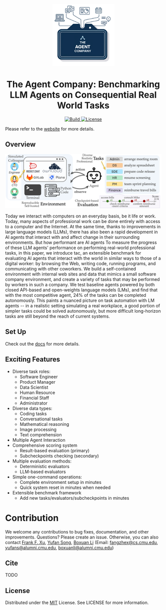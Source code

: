 <a name="readme-top"></a>

<div align="center">
  <img src="./docs/images/TAC_logo.png" alt="Logo" width="200">
  <h1 align="center">The Agent Company: Benchmarking LLM Agents on Consequential Real World Tasks</h1>
</div>


<p align="center">
    <a href="https://www.python.org/">
        <img alt="Build" src="https://img.shields.io/badge/Python-3.12+-1f425f.svg?color=purple">
    </a>
    <a href="https://github.com/TheAgentCompany/TheAgentCompany/blob/main/LICENSE">
        <img alt="License" src="https://img.shields.io/badge/License-MIT-blue">
    </a>
</p>


Please refer to the [website](https://the-agent-company.com/) for more details.

## Overview
<div align="center">
  <img src="./docs/images/TAC_architecture.png">
</div>



Today we interact with computers on an everyday basis, be it life or work.
Today, many aspects of professional work can be done entirely with access to a computer and the Internet.
At the same time, thanks to improvements in large language models (LLMs), there has also been a rapid development in AI agents that interact with and affect change in their surrounding environments.
But how performant are AI agents 
To measure the progress of these LLM agents' performance on performing real-world professional tasks,
in this paper, we introduce tac, an extensible benchmark for evaluating AI agents that interact with the world in similar ways to those of a digital worker: by browsing the Web, writing code, running programs, and communicating with other coworkers.
We build a self-contained environment with internal web sites and data that mimics a small software company environment, and create a variety of tasks that may be performed by workers in such a company.
We test baseline agents powered by both closed API-based and open-weights language models (LMs), and find that with the most competitive agent, 24% of the tasks can be completed autonomously.
This paints a nuanced picture on task automation with LM agents -- in a realistic setting simulating a real workplace, a good portion of simpler tasks could be solved autonomously, but more difficult long-horizon tasks are still beyond the reach of current systems.

## Set Up
Check out the [docs](./docs/SETUP.md) for more details.

## Exciting Features

- Diverse task roles:
  - Software Engineer
  - Product Manager
  - Data Scientist
  - Human Resource
  - Financial Staff
  - Administrator
- Diverse data types:
  - Coding tasks
  - Conversational tasks
  - Mathematical reasoning
  - Image processing
  - Text comprehension
- Multiple Agent Interaction
- Comprehensive scoring system
  - Result-based evaluation (primary)
  - Subcheckpoints checking (secondary)
- Multiple evaluation methods:
  - Deterministic evaluators
  - LLM-based evaluators
- Simple one-command operations:
  - Complete environment setup in minutes
  - Quick system reset in minutes when needed
- Extensible benchmark framework
  - Add new tasks/evaluators/subcheckpoints in minutes


# Contribution
We welcome any contributions to bug fixes, documentation, and other improvements.
Questions? Please create an issue. Otherwise, you can also contact [Frank F. Xu](https://frankxfz.me/), [Yufan Song](https://github.com/yufansong), [Boxuan Li](https://github.com/li-boxuan) (Email: fangzhex@cs.cmu.edu, yufans@alumni.cmu.edu, boxuanli@alumni.cmu.edu)

## Cite
TODO

## License
Distributed under the [MIT](./LICENSE) License. See LICENSE for more information.
